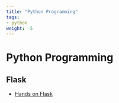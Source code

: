```yaml
---
title: "Python Programming"
tags:
- python
weight: -5
---
```


# Python Programming

## Flask

* [Hands on Flask](notes/hands-on-flask.md)
